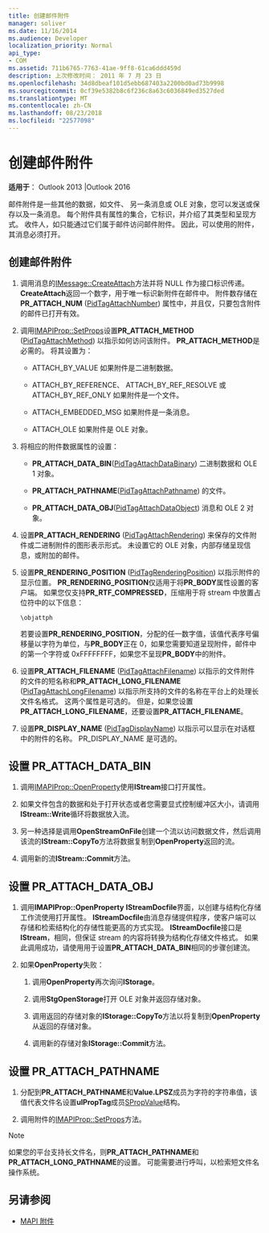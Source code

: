 ```yaml
---
title: 创建邮件附件
manager: soliver
ms.date: 11/16/2014
ms.audience: Developer
localization_priority: Normal
api_type:
- COM
ms.assetid: 711b6765-7763-41ae-9ff8-61ca6ddd459d
description: 上次修改时间： 2011 年 7 月 23 日
ms.openlocfilehash: 34d8dbeaf101d5ebb687403a2200bd0ad73b9998
ms.sourcegitcommit: 0cf39e5382b8c6f236c8a63c6036849ed3527ded
ms.translationtype: MT
ms.contentlocale: zh-CN
ms.lasthandoff: 08/23/2018
ms.locfileid: "22577098"
---
```

# <a name="creating-a-message-attachment"></a>创建邮件附件
  
**适用于**： Outlook 2013 |Outlook 2016 
  
邮件附件是一些其他的数据，如文件、 另一条消息或 OLE 对象，您可以发送或保存以及一条消息。 每个附件具有属性的集合，它标识，并介绍了其类型和呈现方式。 收件人，如只能通过它们属于邮件访问邮件附件。 因此，可以使用的附件，其消息必须打开。
  
## <a name="create-a-message-attachment"></a>创建邮件附件
  
1. 调用消息的[IMessage::CreateAttach](imessage-createattach.md)方法并将 NULL 作为接口标识传递。 **CreateAttach**返回一个数字，用于唯一标识新附件在邮件中。 附件数存储在**PR_ATTACH_NUM** ([PidTagAttachNumber](pidtagattachnumber-canonical-property.md)) 属性中，并且仅，只要包含附件的邮件已打开有效。
    
2. 调用[IMAPIProp::SetProps](imapiprop-setprops.md)设置**PR_ATTACH_METHOD** ([PidTagAttachMethod](pidtagattachmethod-canonical-property.md)) 以指示如何访问该附件。 **PR_ATTACH_METHOD**是必需的。 将其设置为： 
    
   - ATTACH_BY_VALUE 如果附件是二进制数据。
    
   - ATTACH_BY_REFERENCE、 ATTACH_BY_REF_RESOLVE 或 ATTACH_BY_REF_ONLY 如果附件是一个文件。
    
   - ATTACH_EMBEDDED_MSG 如果附件是一条消息。
    
   - ATTACH_OLE 如果附件是 OLE 对象。
    
3. 将相应的附件数据属性的设置：
    
   - **PR_ATTACH_DATA_BIN**([PidTagAttachDataBinary](pidtagattachdatabinary-canonical-property.md)) 二进制数据和 OLE 1 对象。
    
   - **PR_ATTACH_PATHNAME**([PidTagAttachPathname](pidtagattachpathname-canonical-property.md)) 的文件。
    
   - **PR_ATTACH_DATA_OBJ**([PidTagAttachDataObject](pidtagattachdataobject-canonical-property.md)) 消息和 OLE 2 对象。
    
4. 设置**PR_ATTACH_RENDERING** ([PidTagAttachRendering](pidtagattachrendering-canonical-property.md)) 来保存的文件附件或二进制附件的图形表示形式。 未设置它的 OLE 对象，内部存储呈现信息，或附加的邮件。 
    
5. 设置**PR_RENDERING_POSITION** ([PidTagRenderingPosition](pidtagrenderingposition-canonical-property.md)) 以指示附件的显示位置。 **PR_RENDERING_POSITION**仅适用于将**PR_BODY**属性设置的客户端。 如果您仅支持**PR_RTF_COMPRESSED**，压缩用于将 stream 中放置占位符中的以下信息：
    
   `\objattph`

   若要设置**PR_RENDERING_POSITION**，分配的任一数字值，该值代表序号偏移量以字符为单位，与**PR_BODY**正在 0，如果您需要知道呈现附件，邮件中的第一个字符或 0xFFFFFFFF，如果您不呈现**PR_BODY**中的附件。
    
6. 设置**PR_ATTACH_FILENAME** ([PidTagAttachFilename](pidtagattachfilename-canonical-property.md)) 以指示的文件附件的文件的短名称和**PR\_ATTACH_LONG_FILENAME** ([PidTagAttachLongFilename](pidtagattachlongfilename-canonical-property.md)) 以指示所支持的文件的名称在平台上的处理长文件名格式。 这两个属性是可选的。 但是，如果您设置**PR_ATTACH_LONG_FILENAME**，还要设置**PR_ATTACH_FILENAME**。 
    
7. 设置**PR_DISPLAY_NAME** ([PidTagDisplayName](pidtagdisplayname-canonical-property.md)) 以指示可以显示在对话框中的附件的名称。 PR_DISPLAY_NAME 是可选的。 
    
## <a name="set-prattachdatabin"></a>设置 PR_ATTACH_DATA_BIN
  
1. 调用[IMAPIProp::OpenProperty](imapiprop-openproperty.md)使用**IStream**接口打开属性。 
    
2. 如果文件包含的数据和处于打开状态或者您需要显式控制缓冲区大小，请调用**IStream::Write**循环将数据放入流。 
    
3. 另一种选择是调用**OpenStreamOnFile**创建一个流以访问数据文件，然后调用该流的**IStream::CopyTo**方法将数据复制到**OpenProperty**返回的流。
    
4. 调用新的流**IStream::Commit**方法。 
    
## <a name="set-prattachdataobj"></a>设置 PR_ATTACH_DATA_OBJ
  
1. 调用**IMAPIProp::OpenProperty** **IStreamDocfile**界面，以创建与结构化存储工作流使用打开属性。 **IStreamDocfile**由消息存储提供程序，使客户端可以存储和检索结构化的存储性能更高的方式实现。 **IStreamDocfile**接口是**IStream**，相同，但保证 stream 的内容将转换为结构化存储文件格式。 如果此调用成功，请使用用于设置**PR_ATTACH_DATA_BIN**相同的步骤创建流。
    
2. 如果**OpenProperty**失败： 
    
   1. 调用**OpenProperty**再次询问**IStorage**。 
      
   2. 调用**StgOpenStorage**打开 OLE 对象并返回存储对象。 
      
   3. 调用返回的存储对象的**IStorage::CopyTo**方法以将复制到**OpenProperty**从返回的存储对象。
      
   4. 调用新的存储对象**IStorage::Commit**方法。 
    
## <a name="set-prattachpathname"></a>设置 PR_ATTACH_PATHNAME
  
1. 分配到**PR_ATTACH_PATHNAME**和**Value.LPSZ**成员为字符的字符串值，该值代表文件名设置**ulPropTag**成员[SPropValue](spropvalue.md)结构。 
    
2. 调用附件的[IMAPIProp::SetProps](imapiprop-setprops.md)方法。 
    
> [!NOTE]
> 如果您的平台支持长文件名，则**PR_ATTACH_PATHNAME**和**PR_ATTACH_LONG_PATHNAME**的设置。 可能需要进行呼叫，以检索短文件名操作系统。 
  
## <a name="see-also"></a>另请参阅

- [MAPI 附件](mapi-attachments.md)

